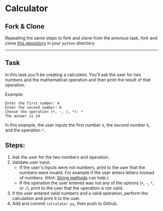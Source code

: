 # Calculator

## Fork & Clone

Repeating the same steps to fork and clone from the previous task, fork and clone [this repository](https://github.com/JoinCODED/calculator) in your `python` directory.

---

## Task 

In this task you'll be creating a calculator. You'll ask the user for two numbers and the mathematical operation and then print the result of that operation.

Example:

```
Enter the first number: 4
Enter the second number: 6
Choose the operation (+, -, /, *): *
The answer is 24
```

In this example, the user inputs the first number `4`, the second number `6`, and the operation `*`.

## Steps:
1. Ask the user for the two numbers and operation.
2. Validate user input.
	- If the user's inputs were not numbers, print to the user that the numbers were invalid. For example if the user enters letters instead of numbers. (Hint: [String methods](https://www.w3schools.com/python/python_ref_string.asp) can help.)
	- If the operation the user entered was not any of the options (`+`, `-`, `*`, or `/`), print to the user that the operation is not valid.
3. If the user entered valid numbers and a valid operation, perform the calculation and print it to the user.
4. Add and commit `calculator.py`, then push to Github.
